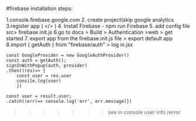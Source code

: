#firebase installation steps:

1.console.firebase.google.com
2. create project(skip google analytics
3.register app ( </> )
4. Install Firebase - npm run Firebase
5. add config file src> firebase.init.js
6.go to docs > Build > Authentication >web > get started
7. export app from the firebase.init.js file > export default app
8.import { getAuth } from "firebase/auth" > log in.jsx    

	const GoogleProvider = new GoogleAuthProvider() 
 	const auth = getAuth();
	signInWithPopup(auth, provider)
	.then((res)=> {
		const user = res.user
		consile.log(user)
		})
		
	const user = result.user;
	.catch((err)=> console.log('err', err.message)})
			
>>>>>>>see in console user info /error
